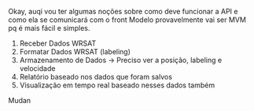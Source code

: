 Okay, auqi vou ter algumas noções sobre como deve funcionar a API e como ela se comunicará com o front
Modelo provavelmente vai ser MVM pq é mais fácil e simples.

1. Receber Dados WRSAT
2. Formatar Dados WRSAT (labeling)
3. Armazenamento de Dados -> Preciso ver a posição, labeling e velocidade
4. Relatório baseado nos dados que foram salvos
5. Visualização em tempo real baseado nesses dados também

Mudan